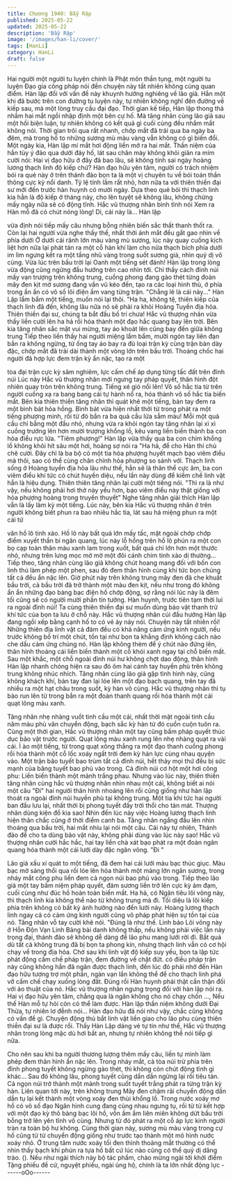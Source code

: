 ```yaml
---
title: Chương 1940: Bẫy Rập
published: 2025-05-22
updated: 2025-05-22
description: 'Bẫy Rập'
image: '/images/han-li/cover/'
tags: [HanLi]
category: HanLi
draft: false
---
```


Hai người một người tu luyện chính là Phật môn thần tụng, một
người tu luyện Đạo gia công pháp nói đến chuyện này tất nhiên
không cùng quan điểm.
Hàn lập đối với vấn đề này khuynh hướng nghiêng về lão giả.
Hắn một khi đã bước trên con đường tu luyện này, tự nhiên không
nghĩ đến đường về kiếp sau, mà một lòng truy cầu đại đạo.
Thời gian kế tiếp, Hàn lập thong thả nhắm hai mắt ngồi nhập định
một bên cự hố. Mà tăng nhân cùng lão giả sau một hồi biện luận,
tự nhiên không có kết quả gì cuối cùng đều nhắm mắt không nói.
Thời gian trôi qua rất nhanh, chớp mắt đã trải qua ba ngày ba
đêm, mà trong hố to những sương mù màu vàng vẫn không có gì
biến đổi.
Một ngày kia, Hàn lập mí mắt hơi động liền mở ra hai mắt.
Thần niệm của hắn tùy ý đảo qua dưới đáy hố, lát sau chân mày
không khỏi giãn ra mỉm cười nói:
Hai vị đạo hữu ở đây đã bao lâu, sẽ không tính sai ngày hoàng
lương thạch linh độ kiếp chứ?
Hàn đạo hữu yên tâm, người có trách nhiệm bói ra quẻ này ở trên
thánh đảo bọn ta là một vị chuyên tu về bói toán thần thông cực
kỳ nổi danh. Tỷ lệ tính lầm rất nhỏ, hơn nữa ta với thiên thiền đại
sư mới đến trước hàn huynh có mười ngày. Dựa theo quẻ bói thì
thạch linh kia hẳn là độ kiếp ở tháng này, cho lên tuyệt sẽ không
lâu, không chừng mấy ngày nữa sẽ có động tĩnh. Hắc vũ thượng
nhân bình tĩnh nói
Xem ra Hàn mỗ đã có chút nóng lòng! Di, cái này là… Hàn lập

vừa định nói tiếp mấy câu nhưng bỗng nhiên biến sắc thất thanh
thốt ra.
Còn lại hai người vừa nghe thấy thế, nhất thời ánh mắt đều gắt
gao nhìn về phía dưới
Ở dưới cái rãnh lớn màu vàng mù sương, lúc này quay cuồng
kịch liệt hơn nữa lại phát tán ra một cỗ hàn khí làm cho nửa thạch
bích phía dưới im lìm ngưng kết ra một tầng nhũ vàng trong suốt
sương giá, nhìn quỷ dị vô cùng.
Vừa lúc trên bầu trời lại Oanh một tiếng sét đánh!
Hàn lập trong lòng vừa động cũng ngửng đầu hướng trên cao
nhìn tới.
Chỉ thấy cách đỉnh núi mấy vạn trượng trên không trung, cuồng
phong đang gào thét từng đoàn mây đen kịt mờ sương đang vần
vũ kéo đến, tạo ra các loại hình thù, ở phía trong ẩn ẩn có vô số
lôi điện ầm vang từng trận.
"Chẳng lẽ là cái này..." Hàn Lập lẩm bẩm một tiếng, muốn nói lại
thôi.
"Ha ha, không tệ, thiên kiếp của thạch linh đã đến, không lâu nữa
nó sẽ phải ra khỏi Hoàng Tuyền địa hỏa.
Thiên thiền đại sư, chúng ta bắt đầu bố trí chưa! Hắc vũ thượng
nhân vừa thấy liền cười lên ha hả rồi hóa thành một đạo hắc
quang bay lên trời.
Bên kia tăng nhân sắc mặt vui mừng, tay áo khoát lên cũng bay
đến giữa không trung
Tiếp theo liền thấy hai người miệng lẩm bẩm, mười ngón tay liên
đạn bắn ra không ngừng, từ ống tay áo bay ra đủ loại trận kỳ cùng
trận bàn dày đặc, chớp mắt đã trải dài thành một vòng lớn trên
bầu trời.
Thoáng chốc hai người đã hợp lực đem trận kỳ ẩn nặc, tạo ra một

tòa đại trận cực kỳ sâm nghiêm, lực cấm chế áp dụng từng tấc đất
trên đỉnh núi
Lúc này Hắc vũ thượng nhân mới ngưng tay pháp quyết, thân
hình đột nhiên quay tròn trên không trung.
Tiếng xé gió nổi lên!
Vô số hắc tia từ trên người cuồng xạ ra bang bang cái tự hành nổ
ra, hóa thành vô số hắc tia biến mất.
Bên kia thiên thiền tăng nhân thì quát khẽ một tiếng, bàn tay đem
ra một bình bát hỏa hồng.
Bình bát vừa hiện nhất thời từ trong phát ra một tiếng phượng
minh, rồi từ đó bắn ra ba quả cầu lửa sẫm màu!
Mỗi một quả cầu chỉ bằng một đầu nhỏ, nhưng vừa ra khỏi ngón
tay tăng nhân lại xì xì cuồng trướng lên hơn mười trượng khổng
lồ, kêu vang liền biến thành ba con hỏa điểu rực lửa.
"Tiêm phượng!"
Hàn lập vừa thấy qua ba con chim khổng lồ không khỏi hít sâu
một hơi, hoảng sợ nói ra
"Ha hả, để cho Hàn thí chủ chê cười. Đây chỉ là ba bộ có một tia
hỏa phượng huyết mạch bạo viêm điểu mà thôi, sao có thể cùng
chân chính hỏa phượng so sánh với. Thạch linh sống ở Hoàng
tuyền địa hỏa lâu như thế, hẳn sẽ là thân thể cực âm, ba con
viêm điểu khí tức có chút huyền diệu, nếu lần này dùng để kiềm
chế linh vật hẳn là hiệu dụng. Thiên thiên tăng nhân lại cười một
tiếng nói.
"Thì ra là như vậy, nếu không phải hơi thở này yếu hơn, bạo viêm
điểu này thật giống với hỏa phượng hoàng trong truyền thuyết"
Nghe tăng nhân giải thích Hàn lập vẫn là lấy làm kỳ một tiếng.
Lúc này, bên kia Hắc vũ thượng nhân ở trên người không biết
phun ra bao nhiêu hắc tia, lát sau há miệng phun ra một cái tử

văn hồ lô tinh xảo.
Hồ lô này bất quá lớn mấy tấc, mặt ngoài chớp chớp điểm xuyết
thần bí ngân quang, lúc này lỗ hổng trên hồ lô phún ra một con bọ
cạp toàn thân màu xanh lam trong xuốt, bất quá chỉ lớn hơn một
thước nhỏ, nhưng trên lưng mọc mờ mờ một đôi cánh chim tinh
xảo dị thường…
Tiếp theo, tăng nhân cùng lão giả không chút hoang mang đối với
bốn con linh thú làm phép một phen, sau đó đem thân hình cùng
khí tức bọn chúng tất cả đều ẩn nặc lên.
Giờ phút này trên không trung mây đen đã che khuất bầu trời, cả
bầu trời đã trở thành một màu đen kịt, nếu như trong đó không ẩn
ẩn những đạo bàng bạc điện hồ chớp động, sợ rằng nói lúc này là
đêm tối cũng sẽ có người mười phần tin tưởng.
Hàn huynh, trước tiên tạm thời lui ra ngoài đỉnh núi! Ta cùng thiên
thiền đại sư muốn dùng bảo vật thanh trừ khí tức của bọn ta lưu ở
chỗ này. Hắc vũ thượng nhân cúi đầu hướng Hàn lập đang ngồi
xếp bằng cạnh hố to có vẻ áy náy nói.
Chuyện này tất nhiên rồi! Những thiên địa linh vật cả đám đều có
khả năng cảm ứng kinh người, nếu trước không bố trí một chút,
tồn tại như bọn ta khẳng định không cách nào che dấu cảm ứng
chúng nó.
Hàn lập không thèm để ý chút nào đứng lên, thân hình thoáng cái
liền biền thành một cỗ khói xanh ngay tại chỗ biến mất.
Sau một khắc, một chỗ ngoài đỉnh núi hư không chợt dao động,
thân hình Hàn lập nhanh chóng hiện ra sau đó ôm hai cánh tay
huyền phù trên không trung không nhúc nhích.
Tăng nhân cùng lão giả gặp tình hình này, cũng không khách khí,
bàn tay đan lại lóe lên một đạo bạch quang, trên tay đã nhiều ra
một hạt châu trong suốt, kỳ hàn vô cùng.
Hắc vũ thượng nhân thì tụ bào run lên từ trong bắn ra một đoàn
thanh quang rồi hóa thành một cái quạt lông màu xanh.

Tăng nhân nhẹ nhàng vuốt tinh cầu một cái, nhất thời mặt ngoài
tinh cầu năm màu phù văn chuyển động, bạch sắc kỳ hàn từ đó
cuồn cuộn tuôn ra.
Cùng một thời gian, Hắc vũ thượng nhân một tay cũng bấm pháp
quyết thúc dục bảo vật trước người.
Quạt lông màu xanh rung lên nhẹ nhàng quạt ra vài cái.
Ì ào một tiếng, từ trong quạt xông thẳng ra một đạo thanh cuồng
phong rồi hóa thành một cỗ lốc xoáy ngất trời đem kỳ hàn lực
cùng nhau quyện vào.
Một trận bão tuyết bao trùm tất cả đỉnh núi, hết thảy mọi thứ đều
bị sức mạnh của băng tuyết bao phủ vào trong.
Cả đỉnh núi cơ hột một hơi công phu: Liền biến thành một mảnh
trắng phau.
Nhưng vào lúc này, thiên thiền tăng nhân cùng hắc vũ thượng
nhân nhìn nhau một cái, không biết ai nói một câu "Đi" hai người
thân hình nhoáng lên rồi cũng giống như hàn lập thoát ra ngoài
đỉnh núi huyền phù tại không trung.
Một tia khí tức hai người ban đầu lưu lại, nhất thời bị phong tuyết
đầy trời thổi cho tản mát.
Thượng nhân dùng kiện đồ kia sao! Nhìn đến lúc này việc Hoàng
lương thạch linh hiện thân chắc cũng ở thời điểm canh ba. Tăng
nhân ngẩng đầu lên nhìn thoáng qua bầu trời, hai mắt nhíu lại nói
một câu.
Cái này tự nhiên, Thánh đảo để cho ta dùng bảo vật này, không
phải dùng vào lúc này sao! Hắc vũ thượng nhân cười hắc hắc, hai
tay liền chà xát bạo phát ra một đoàn ngân quang hóa thành một
cái lưới dày đặc ngân võng.
"Đi "

Lão giả xấu xí quát to một tiếng, đã đem hai cái lưới màu bạc thúc
giục.
Màu bạc mờ sáng thổi qua rồi lóe lên hóa thành một mảng lớn
ngân sương, trong nháy mắt công phu liền đem cả ngọn núi bao
phủ vào trong.
Tiếp theo lão giả một tay bấm niệm pháp quyết, đám sương liền
trở lên cực kỳ ảm đạm, cuối cùng như đúc hồ hoàn toàn biến mất.
Ha hả, có Ngân tiêu lôi võng này, thì thạch linh kia không thể nào
từ không trung mà đi. Tối diệu là lôi kiếp phía trên không có bất kỳ
ảnh hưởng nào đến lưới này. Hoàng lương thạch linh ngay cả có
cảm ứng kinh người cũng vô pháp phát hiện sự tồn tại của nó.
Tăng nhân vỗ tay cười khẽ nói.
"Đúng là như thế. Linh bảo Lôi võng này ở Hỗn Độn Vạn Linh
Bảng bài danh không thấp, nếu không phải việc lần này trọng đại,
thánh đảo sẽ không dễ dàng để lão phu mang lưới rời đi.
Bất quá dù tất cả không trung đã bị bọn ta phong kín, nhưng
thạch linh vẫn có cơ hội chạy về trong địa hỏa. Chờ sau khi linh
vật độ kiếp suy yếu, bọn ta lập tức phát động cấm chế pháp trận,
đem đường về chặt đứt. có điều pháp trận này cũng không hẳn
đã ngăn được thạch linh, đến lúc đó phải nhờ đến Hàn đạo hữu
tương trợ một phần, ngàn vạn lần không thể để cho thạch linh
phá vỡ cấm chế chạy xuống lòng đất. Đúng rồi Hàn huynh phải
thật cẩn thận đối với ảo thuật của nó. Hắc vũ thượng nhân ngưng
trọng đối với hàn lập nói ra.
Hai vị đạo hữu yên tâm, chẳng qua là ngăn không cho nó chạy
chốn …, Nếu thế Hàn mỗ tự hỏi còn có thể làm được. Hàn lập
thần niệm không dưới Đại Thừa, tự nhiên lơ đễnh nói…
Hàn đạo hữu đã nói như vậy, chắc cũng không có vấn đề gì.
Chuyện động thủ bắt linh vật liền giao cho lão phu cùng thiên
thiền đại sư là được rồi.
Thấy Hàn Lập dáng vẻ tự tin như thể, Hắc vũ thượng nhân trong
lòng mặc dù hơi bất an, nhưng tự nhiên không thể nói tiếp gì nữa.

Cho nên sau khi ba người thương lượng thêm mấy câu, liền tự
mình làm phép đem thân hình ẩn nặc lên.
Trong nháy mắt, cả tòa núi trừ phía trên đỉnh phong tuyết không
ngừng gào thét, thì không còn chút động tĩnh gì khác…
Sau đó không lâu, phong tuyết cũng dần dần ngừng lại rồi tiêu
tán.
Cả ngọn núi trở thành một mảnh trong suốt tuyết trắng phát ra
từng trận kỳ hàn.
Liên quan tới này, trên không trung Mây đen chậm rãi chuyển
động dần dần tụ lại kết thành một vòng xoáy đen thùi khổng lồ.
Trong nước xoáy mơ hồ có vô số đạo Ngân hình cung đang cùng
nhau ngưng tụ, rồi từ từ kết hợp với một đạo kỳ thô bàng bạc lôi
hồ, vốn ầm ầm liên miên không dứt bầu trời bỗng trở lên yên tĩnh
vô cùng. Nhưng từ đó phát ra một cỗ áp lực kinh người tràn ra
toàn bộ hư không.
Cùng thời gian này, sương mù màu vàng trong cự hố cũng từ từ
chuyển động giống như trước tạo thành một mô hình nước xoáy
nhỏ.
Ở trung tâm nước xoáy tối đen thỉnh thoảng mắt thường có thể
nhìn thấy bạch khí phún ra tựa hồ bất cứ lúc nào cũng có thể quỷ
dị dâng trào.
(). Nếu như ngài thích này bộ tác phẩm, chào mừng ngài tới khởi
điểm Tặng phiếu đề cử, nguyệt phiếu, ngài ủng hộ, chính là ta lớn
nhất động lực
------oOo------
